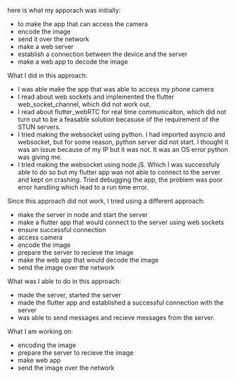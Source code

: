 here is what my apporach was initially:
- to make the app that can access the camera
- encode the image
- send it over the network
- make a web server
- establish a connection between the device and the server
- make a web app to decode the image 

What I did in this approach:
- I was able make the app that was able to access my phone camera
- I read about web sockets and implemented the flutter web_socket_channel, which did not work out.
- I read about flutter_webRTC for real time communicaiton, which did not turn out to be a feasable solution becasuse of the requirement of the STUN servers.
- I tried making the websocket using python. I had imported asyncio and websocket, but for some reason, python server did not start. I thought it was an issue because of my IP but it was not. It was an OS error python was giving me. 
- I tried making the websocket using node.jS. Which I was successfuly able to do so but my flutter app was not able to connect to the server and kept on crashing. Tried debugging the app, the problem was poor error handling which lead to a run time error.

Since this approach did not work, I tried using a different approach: 
- make the server in node and start the server 
- make a flutter app that would connect to the server using web sockets
- ensure successful connection
- access camera
- encode the image 
- prepare the server to recieve the image
- make the web app that would decode the image
- send the image over the network

What was I able to do in this approach:
- made the server, started the server
- made the flutter app and established a successful connection with the server
- was able to send messages and recieve messages from the server. 

What I am working on:
- encoding the image 
- prepare the server to recieve the image
- make web app
- send the image over the network
